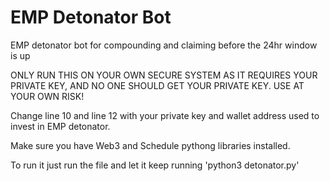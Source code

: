 # EMP Detonator Bot
EMP detonator bot for compounding and claiming before the 24hr window is up

ONLY RUN THIS ON YOUR OWN SECURE SYSTEM AS IT REQUIRES YOUR PRIVATE KEY, AND NO ONE SHOULD GET YOUR PRIVATE KEY. USE AT YOUR OWN RISK!

Change line 10 and line 12 with your private key and wallet address used to invest in EMP detonator.

Make sure you have Web3 and Schedule pythong libraries installed.

To run it just run the file and let it keep running 'python3 detonator.py'